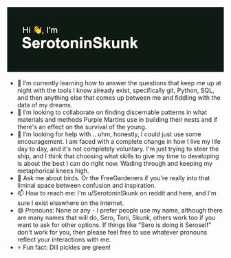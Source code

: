 <img src = "https://github.com/serotoninskunk/serotoninskunk/blob/main/header.png" alt="banner that says SerotoninSkunk - official silly person, KSC">

- 🌱 I’m currently learning how to answer the questions that keep me up at night with the tools I know already exist, specifically   git, Python, SQL, and then anything else that comes up between me and fiddling with the data of my dreams. 
- 👯 I’m looking to collaborate on finding discernable patterns in what materials and methods Purple Martins use in building their nests and if there's an effect on the survival of the young. 
- 🤔 I’m looking for help with... uhm, honestly, I could just use some encouragement. I am faced with a complete change in how I live my life day to day, and it's not completely voluntary. I'm just trying to steer the ship, and I think that choosing what skills to give my time to developing is about the best I can do right now. Wading through and keeping my metaphorical knees high.
- 💬 Ask me about birds. Or the FreeGardeners if you're really into that liminal space between confusion and inspiration.  
- 📫 How to reach me: I'm u/SerotoninSkunk on reddit and here, and I'm sure I exist elsewhere on the internet. 
- 😄 Pronouns: None or any - I prefer people use my name, although there are many names that will do, Sero, Toni, Skunk, others work too if you want to ask for other options. If things like "Sero is doing it Seroself" don't work for you, then please feel free to use whatever pronouns reflect your interactions with me. 
- ⚡ Fun fact: Dill pickles are green! 
